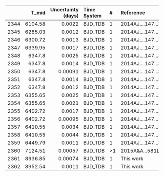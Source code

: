 |      |   T_mid |   Uncertainty (days) | Time System   | #   | Reference           |
|-----:|--------:|---------------------:|:--------------|:----|:--------------------|
| 2344 | 6104.58 |              0.0022  | BJD_TDB       | 1   | 2014AJ....147...39C |
| 2345 | 6285.03 |              0.0012  | BJD_TDB       | 1   | 2014AJ....147...39C |
| 2346 | 6300.72 |              0.0013  | BJD_TDB       | 1   | 2014AJ....147...39C |
| 2347 | 6339.95 |              0.0017  | BJD_TDB       | 1   | 2014AJ....147...39C |
| 2348 | 6347.8  |              0.0025  | BJD_TDB       | 1   | 2014AJ....147...39C |
| 2349 | 6347.8  |              0.0014  | BJD_TDB       | 1   | 2014AJ....147...39C |
| 2350 | 6347.8  |              0.00091 | BJD_TDB       | 1   | 2014AJ....147...39C |
| 2351 | 6347.8  |              0.0014  | BJD_TDB       | 1   | 2014AJ....147...39C |
| 2352 | 6347.8  |              0.0012  | BJD_TDB       | 1   | 2014AJ....147...39C |
| 2353 | 6355.65 |              0.0025  | BJD_TDB       | 1   | 2014AJ....147...39C |
| 2354 | 6355.65 |              0.0021  | BJD_TDB       | 1   | 2014AJ....147...39C |
| 2355 | 6402.72 |              0.0017  | BJD_TDB       | 1   | 2014AJ....147...39C |
| 2356 | 6402.72 |              0.00095 | BJD_TDB       | 1   | 2014AJ....147...39C |
| 2357 | 6410.55 |              0.0034  | BJD_TDB       | 1   | 2014AJ....147...39C |
| 2358 | 6410.55 |              0.0044  | BJD_TDB       | 1   | 2014AJ....147...39C |
| 2359 | 6449.79 |              0.0011  | BJD_TDB       | 1   | 2014AJ....147...39C |
| 2360 | 7124.51 |              0.00057 | BJD_TDB       | >1  | 2015A&A...581L...6D |
| 2361 | 8936.85 |              0.00074 | BJD_TDB       | 1   | This work           |
| 2362 | 8952.54 |              0.0011  | BJD_TDB       | 1   | This work           |